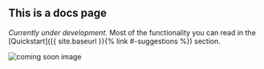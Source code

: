 ## This is a docs page

_Currently under development._ 
Most of the functionality you can read in the [Quickstart]({{ site.baseurl }}{% link #-suggestions %}) section.

![coming soon image](https://media.giphy.com/media/26BRLGB7eWATEI1Ik/giphy.gif)